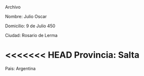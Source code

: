 Archivo

Nombre: Julio Oscar

Domicilio: 9 de Julio 450

Ciudad: Rosario de Lerma

<<<<<<< HEAD
Provincia: Salta
=======
Pais: Argentina
>>>>>>> 
